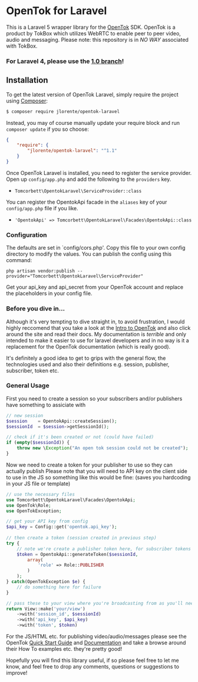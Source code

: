 # OpenTok for Laravel
This is a Laravel 5 wrapper library for the [OpenTok](http://tokbox.com/opentok/) SDK. OpenTok is a product by TokBox which utilizes WebRTC to enable peer to peer video, audio and messaging.
Please note: this repository is in *NO WAY* associated with TokBox.
### For Laravel 4, please use the [1.0 branch](https://github.com/tomcorbett/opentok-laravel/tree/1.0)!

## Installation
To get the latest version of OpenTok Laravel, simply require the project using [Composer](https://getcomposer.org):

```bash
$ composer require jlorente/opentok-laravel
```

Instead, you may of course manually update your require block and run `composer update` if you so choose:

```json
{
	"require": {
		"jlorente/opentok-laravel": "^1.1"
	}
}
```

Once OpenTok Laravel is installed, you need to register the service provider. Open up `config/app.php` and add the following to the `providers` key.

* `Tomcorbett\OpentokLaravel\ServiceProvider::class`

You can register the OpentokApi facade in the `aliases` key of your `config/app.php` file if you like.

* `'OpentokApi' => Tomcorbett\OpentokLaravel\Facades\OpentokApi::class`

### Configuration

The defaults are set in `config/cors.php'. Copy this file to your own config directory to modify the values. You can publish the config using this command:

    php artisan vendor:publish --provider="Tomcorbett\OpentokLaravel\ServiceProvider"

Get your api_key and api_secret from your OpenTok account and replace the placeholders in your config file.

### Before you dive in...

Although it's very tempting to dive straight in, to avoid frustration, I would highly reccomend that you take a look at the [Intro to OpenTok](http://tokbox.com/opentok/intro/) and also click around the site and read their docs. My documentation is *terrible* and only intended to make it easier to use for laravel developers and in no way is it a replacement for the OpenTok documentation (which is really good).

It's definitely a good idea to get to grips with the general flow, the technologies used and also their definitions e.g. session, publisher, subscriber, token etc.

### General Usage

First you need to create a session so your subscribers and/or publishers have something to assiciate with
```php
// new session
$session    = OpentokApi::createSession();            
$sessionId  = $session->getSessionId();

// check if it's been created or not (could have failed)
if (empty($sessionId)) {
    throw new \Exception("An open tok session could not be created");
}
```
Now we need to create a token for your publisher to use so they can actually publish
Please note that you will need to API key on the client side to use in the JS so something like this would be fine:
(saves you hardcoding in your JS file or template)
```php
// use the necessary files
use Tomcorbett\OpentokLaravel\Facades\OpentokApi;
use OpenTok\Role;
use OpenTokException;

// get your API key from config
$api_key = Config::get('opentok.api_key');
        
// then create a token (session created in previous step)
try {
    // note we're create a publisher token here, for subscriber tokens we would specify.. yep 'subscriber' instead
    $token = OpentokApi::generateToken($sessionId,
        array(
            'role' => Role::PUBLISHER
        )
    );
} catch(OpenTokException $e) {
    // do something here for failure
}

// pass these to your view where you're broadcasting from as you'll need them...
return View::make('your/view')
    ->with('session_id', $sessionId)
    ->with('api_key', $api_key)
    ->with('token', $token)
```

For the JS/HTML etc. for publishing video/audio/messages please see the OpenTok [Quick Start Guide](http://tokbox.com/opentok/quick-start/) and [Documentation](http://tokbox.com/opentok/libraries/client/js/) and take a browse around their How To examples etc. they're pretty good!

Hopefully you will find this library useful, if so please feel free to let me know, and feel free to drop any comments, questions or suggestions to improve!
